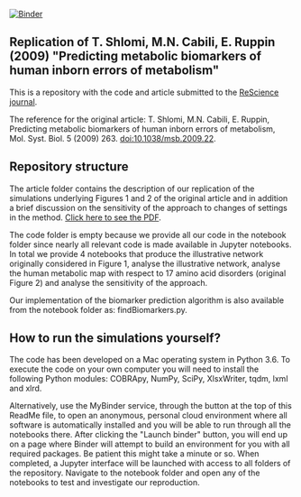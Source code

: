 [![Binder](http://mybinder.org/badge.svg)](https://beta.mybinder.org/v2/gh/ThierryMondeel/ReScience-submission-Shlomi2009/Mondeel-Ogundipe-Westerhoff-2017)

## Replication of T. Shlomi, M.N. Cabili, E. Ruppin (2009) "Predicting metabolic biomarkers of human inborn errors of metabolism"

This is a repository with the code and article submitted to the [ReScience journal](http://rescience.github.io).

The reference for the original article:
T. Shlomi, M.N. Cabili, E. Ruppin, Predicting metabolic biomarkers of human inborn errors of metabolism, Mol. Syst. Biol. 5 (2009) 263. [doi:10.1038/msb.2009.22](http://doi.org/10.1038/msb.2009.22).


## Repository structure
The article folder contains the description of our replication of the simulations underlying Figures 1 and 2 of the original article and in addition a brief discussion on the sensitivity of the approach to changes of settings in the method. [Click here to see the PDF](article/Mondeel_Ogundipe_Westerhoff-2017.pdf).

The code folder is empty because we provide all our code in the notebook folder since nearly all relevant code is made available in Jupyter notebooks.
In total we provide 4 notebooks that produce the illustrative network originally considered in Figure 1, analyse the illustrative network, analyse the human metabolic map with respect to 17 amino acid disorders (original Figure 2) and analyse the sensitivity of the approach. 

Our implementation of the biomarker prediction algorithm is also available from the notebook folder as: findBiomarkers.py. 

## How to run the simulations yourself?

The code has been developed on a Mac operating system in Python 3.6. To execute the code on your own computer you will need to install the following Python modules:
COBRApy, NumPy, SciPy, XlsxWriter, tqdm, lxml and xlrd.

Alternatively, use the MyBinder service, through the button at the top of this ReadMe file, to open an anonymous, personal cloud environment where all software is automatically installed and you will be able to run through all the notebooks there. After clicking the "Launch binder" button, you will end up on a page where Binder will attempt to build an environment for you with all required packages. Be patient this might take a minute or so. When completed, a Jupyter interface will be launched with access to all folders of the repository. Navigate to the notebook folder and open any of the notebooks to test and investigate our reproduction. 
